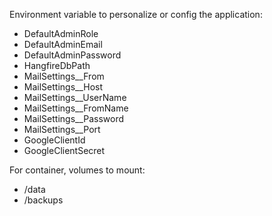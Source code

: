 Environment variable to personalize or config the application:
- DefaultAdminRole
- DefaultAdminEmail
- DefaultAdminPassword
- HangfireDbPath
- MailSettings__From
- MailSettings__Host
- MailSettings__UserName
- MailSettings__FromName
- MailSettings__Password
- MailSettings__Port
- GoogleClientId
- GoogleClientSecret

For container, volumes to mount:
- /data
- /backups